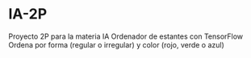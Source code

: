 # IA-2P
Proyecto 2P para la materia IA
Ordenador de estantes con TensorFlow
Ordena por forma (regular o irregular) y color (rojo, verde o azul)
